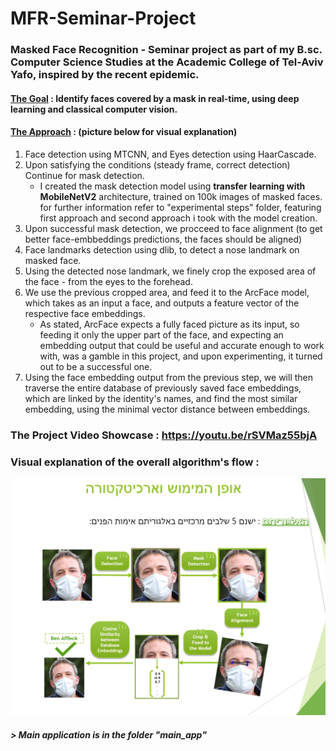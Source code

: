 # MFR-Seminar-Project
### Masked Face Recognition - Seminar project as part of my B.sc. Computer Science Studies at the Academic College of Tel-Aviv Yafo, inspired by the recent epidemic.
#### <ins>The Goal</ins> : Identify faces covered by a mask in real-time, using deep learning and classical computer vision.
#### <ins>The Approach</ins> : (picture below for visual explanation)
1. Face detection using MTCNN, and Eyes detection using HaarCascade.
2. Upon satisfying the conditions (steady frame, correct detection) Continue for mask detection.
    * I created the mask detection model using **transfer learning with MobileNetV2** architecture, trained on 100k images of masked faces. for further information refer to "experimental steps" folder, featuring first approach and second approach i took with the model creation.
3. Upon successful mask detection, we procceed to face alignment (to get better face-embbeddings predictions, the faces should be aligned)
4. Face landmarks detection using dlib, to detect a nose landmark on masked face.
5. Using the detected nose landmark, we finely crop the exposed area of the face - from the eyes to the forehead.
6. We use the previous cropped area, and feed it to the ArcFace model, which takes as an input a face, and outputs a feature vector of the respective face embeddings.
    * As stated, ArcFace expects a fully faced picture as its input, so feeding it only the upper part of the face, and expecting an embedding output that could be useful and accurate enough to work with, was a gamble in this project, and upon experimenting, it turned out to be a successful one.
7. Using the face embedding output from the previous step, we will then traverse the entire database of previously saved face embeddings, which are linked by the identity's names, and find the most similar embedding, using the minimal vector distance between embeddings.

### The Project Video Showcase : https://youtu.be/rSVMaz55bjA 
### Visual explanation of the overall algorithm's flow :
![algo](visual_explanation.png)
##### > Main application is in the folder "main_app"


